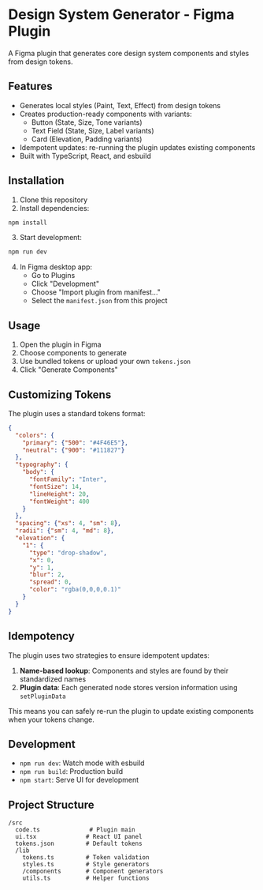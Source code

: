 # Design System Generator - Figma Plugin

A Figma plugin that generates core design system components and styles from design tokens.

## Features

- Generates local styles (Paint, Text, Effect) from design tokens
- Creates production-ready components with variants:
  - Button (State, Size, Tone variants)
  - Text Field (State, Size, Label variants)
  - Card (Elevation, Padding variants)
- Idempotent updates: re-running the plugin updates existing components
- Built with TypeScript, React, and esbuild

## Installation

1. Clone this repository
2. Install dependencies:
```bash
npm install
```
3. Start development:
```bash
npm run dev
```
4. In Figma desktop app:
   - Go to Plugins
   - Click "Development"
   - Choose "Import plugin from manifest..."
   - Select the `manifest.json` from this project

## Usage

1. Open the plugin in Figma
2. Choose components to generate
3. Use bundled tokens or upload your own `tokens.json`
4. Click "Generate Components"

## Customizing Tokens

The plugin uses a standard tokens format:

```json
{
  "colors": {
    "primary": {"500": "#4F46E5"},
    "neutral": {"900": "#111827"}
  },
  "typography": {
    "body": {
      "fontFamily": "Inter",
      "fontSize": 14,
      "lineHeight": 20,
      "fontWeight": 400
    }
  },
  "spacing": {"xs": 4, "sm": 8},
  "radii": {"sm": 4, "md": 8},
  "elevation": {
    "1": {
      "type": "drop-shadow",
      "x": 0,
      "y": 1,
      "blur": 2,
      "spread": 0,
      "color": "rgba(0,0,0,0.1)"
    }
  }
}
```

## Idempotency

The plugin uses two strategies to ensure idempotent updates:

1. **Name-based lookup**: Components and styles are found by their standardized names
2. **Plugin data**: Each generated node stores version information using `setPluginData`

This means you can safely re-run the plugin to update existing components when your tokens change.

## Development

- `npm run dev`: Watch mode with esbuild
- `npm run build`: Production build
- `npm start`: Serve UI for development

## Project Structure

```
/src
  code.ts              # Plugin main
  ui.tsx              # React UI panel
  tokens.json         # Default tokens
  /lib
    tokens.ts         # Token validation
    styles.ts         # Style generators
    /components       # Component generators
    utils.ts          # Helper functions
```
